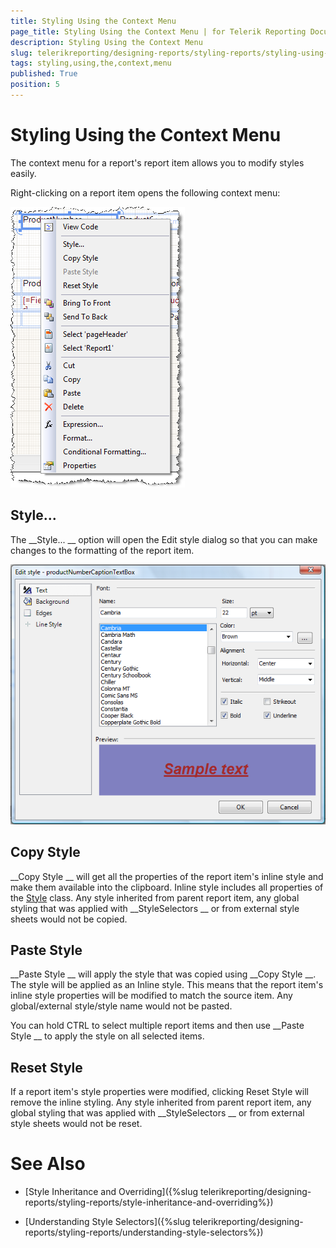 ```yaml
---
title: Styling Using the Context Menu
page_title: Styling Using the Context Menu | for Telerik Reporting Documentation
description: Styling Using the Context Menu
slug: telerikreporting/designing-reports/styling-reports/styling-using-the-context-menu
tags: styling,using,the,context,menu
published: True
position: 5
---
```


# Styling Using the Context Menu



The context menu for a report's report item allows you to modify styles easily.


Right-clicking on a report item opens the following context menu:


  
  ![](images/ReportContextA.png)

## Style...

The 
__Style...
__ option will open the Edit style dialog so that you can make changes to the formatting of the report item.


  
  ![](images/ReportContextB.png)

## Copy Style

__Copy Style
__ will get all the properties of the report item's inline style and make them available into the clipboard. Inline style
      	includes all properties of the 
[Style](/reporting/api/Telerik.Reporting.Drawing.Style)
 class.
      	Any style inherited from parent report item, any global styling that was applied with 
__StyleSelectors
__ or from external style sheets would not be copied.
      	


## Paste Style

__Paste Style
__ will apply the style that was copied using 
__Copy Style
__. The style will be applied as an Inline style. This means 
      	that the report item's inline style properties will be modified to match the source item. Any global/external style/style name would not be pasted.
      	


You can hold CTRL to select multiple report items and then use 
__Paste Style
__ to apply the style on all selected items.


## Reset Style

If a report item's style properties were modified, clicking Reset Style will remove the inline styling. Any style inherited from parent report item, 
      		any global styling that was applied with 
__StyleSelectors
__ or from external style sheets would not be reset.


# See Also


 * [Style Inheritance and Overriding]({%slug telerikreporting/designing-reports/styling-reports/style-inheritance-and-overriding%})


 * [Understanding Style Selectors]({%slug telerikreporting/designing-reports/styling-reports/understanding-style-selectors%})

